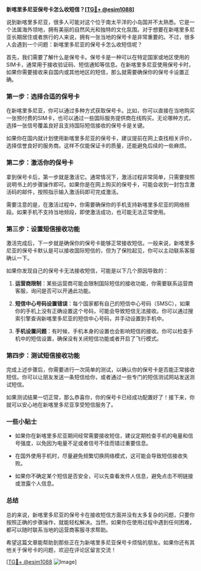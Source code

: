 **新喀里多尼亚保号卡怎么收短信？[[TG💪+ @esim1088](https://t.me/s/esim1088)]**

说到新喀里多尼亚，很多人可能对这个位于南太平洋的小岛国并不太熟悉。它是一个法属海外领地，拥有美丽的自然风光和独特的文化氛围。对于想要在新喀里多尼亚长期居住或者旅行的人来说，拥有一张当地的保号卡是非常重要的。不过，很多人会遇到一个问题：新喀里多尼亚的保号卡怎么收短信呢？

首先，我们需要了解什么是保号卡。保号卡是一种可以在特定国家或地区使用的SIM卡，通常用于接收验证码、短信通知等信息。在新喀里多尼亚使用保号卡时，如果你需要接收来自国内或其他地区的短信，那么就需要确保你的保号卡设置正确。

### **第一步：选择合适的保号卡**
在新喀里多尼亚，你可以通过多种方式获取保号卡。比如，你可以直接在当地购买一张预付费的SIM卡，也可以通过一些国际服务提供商在线购买。无论哪种方式，选择一张信号覆盖良好且支持国际短信接收的保号卡是关键。

如果你在国内就计划使用新喀里多尼亚的保号卡，建议提前在网上查找相关评价，选择信誉良好的服务商。这样不仅能保证卡的质量，还能避免后续的一些麻烦。

### **第二步：激活你的保号卡**
拿到保号卡后，第一步就是激活它。通常情况下，激活过程非常简单，只需要按照说明书上的步骤操作即可。如果你是在网上购买的保号卡，可能会收到一封包含激活码的邮件，按照指示输入激活码即可完成激活。

需要注意的是，在激活过程中，你需要确保你的手机支持新喀里多尼亚的网络频段。如果手机不支持当地频段，即使激活成功，也可能无法正常使用。

### **第三步：设置短信接收功能**
激活完成后，下一步就是确保你的保号卡能够正常接收短信。一般来说，新喀里多尼亚的保号卡默认是可以接收国际短信的，但为了保险起见，你可以主动联系客服确认一下。

如果你发现自己的保号卡无法接收短信，可能是以下几个原因导致的：

1. **运营商限制**：某些运营商可能会限制国际短信的接收功能，你需要联系运营商客服，询问是否可以开通此功能。
   
2. **短信中心号码设置错误**：每个国家都有自己的短信中心号码（SMSC），如果你的手机上没有正确设置这个号码，可能会导致短信无法接收。你可以通过搜索引擎查询新喀里多尼亚的短信中心号码，并手动设置到手机中。

3. **手机设置问题**：有时候，手机本身的设置也会影响短信的接收。你可以检查手机中的短信设置，确保没有关闭短信功能或者开启了飞行模式。

### **第四步：测试短信接收功能**
完成上述步骤后，你需要进行一次简单的测试，以确认你的保号卡是否能正常接收短信。你可以让朋友发送一条短信给你，或者通过一些专门的短信测试网站发送测试短信。

如果测试结果一切正常，那么恭喜你，你的保号卡已经成功配置好了！接下来，你就可以安心地在新喀里多尼亚享受短信服务了。

### **一些小贴士**
- 如果你在新喀里多尼亚期间经常需要接收短信，建议定期检查手机的电量和信号强度，以免因为电量不足或者信号不佳而错过重要信息。
  
- 在国外使用手机时，尽量避免频繁切换网络模式，这可能会导致短信接收失败。

- 如果你不确定某个短信是否安全，可以先查看发件人信息，避免点击不明链接或泄露个人信息。

### **总结**
总的来说，新喀里多尼亚的保号卡在接收短信方面并没有太多复杂的问题，只要你按照正确的步骤操作，就能轻松解决。当然，如果你在使用过程中遇到任何困难，都可以随时联系当地的运营商客服寻求帮助。

希望这篇文章能帮助到那些正在为新喀里多尼亚保号卡烦恼的朋友。如果你还有其他关于保号卡的问题，欢迎在评论区留言交流！

[[TG💪+ @esim1088](https://t.me/s/esim1088) ![Image](https://i.postimg.cc/4NQfJmqS/Snipaste-2025-05-13-00-14-12.png)]